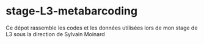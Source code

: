 # stage-L3-metabarcoding
Ce dépot rassemble les codes et les données utilisées lors de mon stage de L3 sous la direction de Sylvain Moinard
